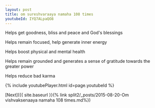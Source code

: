 ```yaml
---
layout: post
title: om sureshvaraaya namaha 108 times
youtubeId: IYQ7ALpaQO8
---
```

 
 
Helps get goodness, bliss and peace and God's blessings
 
Helps remain focused, help generate inner energy 
 
Helps boost physical and mental health 
 
Helps remain grounded and generates a sense of gratitude towards the greater power 
 
Helps reduce bad karma
 
 
 
 


{% include youtubePlayer.html id=page.youtubeId %}
 
[Next]({{ site.baseurl }}{% link  split2/_posts/2015-08-20-Om vishvaksenaaya namaha 108 times.md%})
 
